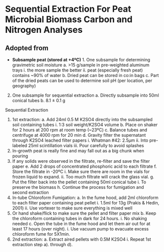 Sequential Extraction For Peat Microbial Biomass Carbon and Nitrogen Analyses
==============
Adopted from 
------------

+ **Subsample peat (stored at +4ºC)**
              1. One subsample for determining gravimetric soil moisture 
                      a. \>15 g/sample in pre-weighted aluminum trays
                                      i. the more sample the better
                                      ii. peat (especially fresh peat) contains ~90% of water
b.	Dried peat can be stored in co:in bags 
c.	Part of the dried peats can be used to determine soil pH (per location, per geography)
2.	One subsample for sequential extraction
a.	Directly subsample into 50ml conical tubes
b.	8.1 ± 0.1 g 

Sequential Extraction
1.	1st extraction:
a.	Add 24ml 0.5 M K2SO4 directly into the subsampled soil containing tubes
i.	1:3 soil weight/K2SO4 volume
b.	Place on shaker for 2 hours at 200 rpm at room temp (~23ºC)
c.	Balance tubes and centrifuge at 4000 rpm for 20 min 
d.	Gravity filter the supernatant through K2SO4 leached filter papers
i.	Whatman #42: 2.5μm
ii.	Into pre-labeled 25ml scintillation vials
iii.	Pour carefully to avoid splashes
1.	In-growth peat is really fine and may fall out as a big chunk when pouring
2.	If any solids were observed in the filtrate, re-filter and save the filter paper
e.	Add 2 drops of concentrated phosphoric acid to each filtrate
f.	Store the filtrate in -20ºC
i.	Make sure there are room in the vials for frozen liquid to expand.
ii.	Too much filtrate will crack the glass vial. 
g.	Put the filter back into the pellet containing 50ml conical tube
i.	To preserve the biomass
h.	Continue the process for fumigation and second extraction
2.	In-tube Chloroform Fumigation:
a.	In the fume hood, add 2ml chloroform to each filter paper containing peat pellet 
i.	1.5ml for 13g (Prakis & Hedin, 2001)
ii.	Use vortexer to make sure everything is mixed well
1.	Or hand shake/flick to make sure the pellet and filter paper mix
b.	Keep the chloroform containing tubes in dark for 24 hours. 
i.	No shaking needed
c.	Open the tube in the fume hood and let them air out for at least 17 hours (over night). 
i.	Use vacuum pump to evacuate excess chloroform fume for 5X1min. 
3.	2nd extraction:
a.	Extract aired pellets with 0.5M K2SO4
i.	Repeat 1st extraction step a). through d). 

